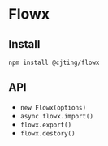 # Flowx

## Install

`npm install @cjting/flowx`

## API

- `new Flowx(options)`
- `async flowx.import()`
- `flowx.export()`
- `flowx.destory()`
